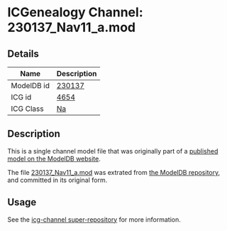 # ICGenealogy Channel: 230137\_Nav11\_a.mod

## Details

Name | Description
---- | -----------
ModelDB id | [230137](http://senselab.med.yale.edu/ModelDB/ShowModel.cshtml?model=230137)
ICG id | [4654](http://icg.neurotheory.ox.ac.uk/channels/2/4654)
ICG Class | [Na](http://icg.neurotheory.ox.ac.uk/channels/2)

## Description

This is a single channel model file that was originally part of a [published model on the ModelDB website](http://senselab.med.yale.edu/mModelDB/ShowModel.cshtml?model=230137).

The file [230137\_Nav11\_a.mod](230137_Nav11_a.mod) was extrated from [the ModelDB repository](http://senselab.med.yale.edu/ModelDB/ShowModel.cshtml?model=230137), and committed in its original form.

## Usage

See the [icg-channel super-repository](https://github.com/icgenealogy/icg-channels) for more information.